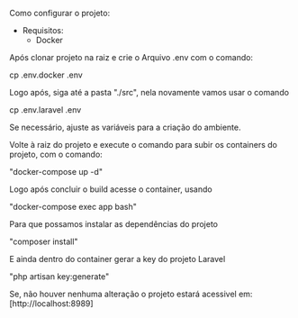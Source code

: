 Como configurar o projeto:
- Requisitos:
    - Docker 

Após clonar projeto na raiz e crie o Arquivo .env com o comando:

 cp .env.docker .env

Logo após, siga até a pasta "./src", nela novamente vamos usar o comando 

cp .env.laravel .env

Se necessário, ajuste as variáveis para a criação do ambiente.

Volte à raiz do projeto e execute o comando para subir os containers do projeto, com o comando:

"docker-compose up -d"

Logo após concluir o build acesse o container, usando

"docker-compose exec app bash"

Para que possamos instalar as dependências do projeto

"composer install"

E ainda dentro do container gerar a key do projeto Laravel

"php artisan key:generate"

Se, não houver nenhuma alteração o projeto estará acessivel em:
[http://localhost:8989]
